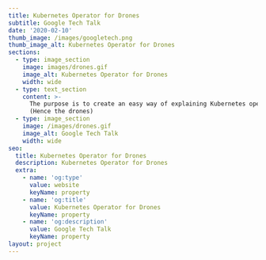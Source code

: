 ```yaml
---
title: Kubernetes Operator for Drones
subtitle: Google Tech Talk
date: '2020-02-10'
thumb_image: /images/googletech.png
thumb_image_alt: Kubernetes Operator for Drones
sections:
  - type: image_section
    image: images/drones.gif
    image_alt: Kubernetes Operator for Drones
    width: wide
  - type: text_section
    content: >-
      The purpose is to create an easy way of explaining Kubernetes operators.
      (Hence the drones)
  - type: image_section
    image: /images/drones.gif
    image_alt: Google Tech Talk
    width: wide
seo:
  title: Kubernetes Operator for Drones
  description: Kubernetes Operator for Drones
  extra:
    - name: 'og:type'
      value: website
      keyName: property
    - name: 'og:title'
      value: Kubernetes Operator for Drones
      keyName: property
    - name: 'og:description'
      value: Google Tech Talk
      keyName: property
layout: project
---
```

